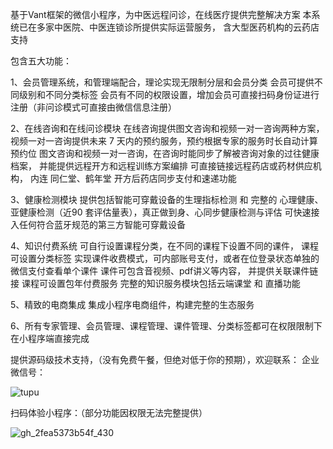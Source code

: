 基于Vant框架的微信小程序，为中医远程问诊，在线医疗提供完整解决方案
本系统已在多家中医院、中医连锁诊所提供实际运营服务， 含大型医药机构的云药店支持

包含五大功能：

1、会员管理系统，和管理端配合，理论实现无限制分层和会员分类
    会员可提供不同级别和不同分类标签
    会员有不同的权限设置，增加会员可直接扫码身份证进行注册（非问诊模式可直接由微信信息注册）
    
    
2、在线咨询和在线问诊模块
   在线咨询提供图文咨询和视频一对一咨询两种方案， 视频一对一咨询提供未来 7 天内的预约服务，预约根据专家的服务时长自动计算预约位
   图文咨询和视频一对一咨询，在咨询时能同步了解被咨询对象的过往健康档案， 并能提供远程开方和远程训练方案编排
   可直接链接远程药店或药材供应机构， 内连 同仁堂、鹤年堂 开方后药店同步支付和速递功能
   
   
3、健康检测模块
   提供包括智能可穿戴设备的生理指标检测 和 完整的 心理健康、亚健康检测（近90 套评估量表），真正做到身、心同步健康检测与评估
   可快速接入任何符合蓝牙规范的第三方智能可穿戴设备
   
   
4、知识付费系统
   可自行设置课程分类，在不同的课程下设置不同的课件， 课程可设置分类标签
   实现课件收费模式，可内部账号支付，或者在位登录状态单独的微信支付查看单个课件
   课件可包含音视频、pdf讲义等内容， 并提供关联课件链接
   课程可设置包年付费服务
   完整的知识服务模块包括云端课堂 和 直播功能
   
   
5、精致的电商集成
   集成小程序电商组件，构建完整的生态服务
   
   
6、所有专家管理、会员管理、课程管理、课件管理、分类标签都可在权限限制下在小程序端直接完成


提供源码级技术支持，（没有免费午餐，但绝对低于你的预期），欢迎联系： 企业微信号：

![tupu](https://user-images.githubusercontent.com/4464947/200158121-60f5e94d-4c9c-4b05-b508-dba0a5b05c5e.png)

扫码体验小程序：（部分功能因权限无法完整提供）

![gh_2fea5373b54f_430](https://user-images.githubusercontent.com/4464947/200157857-ebc15c0b-48f0-4307-a9b5-743bb64a3e55.jpg)
